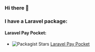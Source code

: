 ### Hi there 👋

<!--
**HPWebdeveloper/HPWebdeveloper** is a ✨ _special_ ✨ repository because its `README.md` (this file) appears on your GitHub profile.

Here are some ideas to get you started:

- 🔭 I’m currently working on ...
- 🌱 I’m currently learning ...
- 👯 I’m looking to collaborate on ...
- 🤔 I’m looking for help with ...
- 💬 Ask me about ...
- 📫 How to reach me: ...
- 😄 Pronouns: ...
- ⚡ Fun fact: ...
-->


### I have a Laravel package:

#### Laravel Pay Pocket:
 - <img alt="Packagist Stars" src="https://img.shields.io/packagist/stars/HPWebdeveloper/laravel-pay-pocket"> <a href="[https://github.com/HPWebdeveloper/laravel-pay-pocket](https://github.com/HPWebdeveloper/laravel-pay-pocket)https://github.com/HPWebdeveloper/laravel-pay-pocket">  Laravel Pay Pocket
